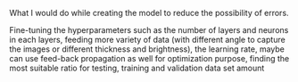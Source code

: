 What I would do while creating the model to reduce the possibility of errors. 

Fine-tuning the hyperparameters such as the number of layers and neurons in each layers, feeding more variety of data (with different angle to capture the images or different thickness and brightness), the learning rate, maybe can use feed-back propagation as well for optimization purpose, finding the most suitable ratio for testing, training and validation data set amount